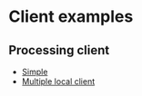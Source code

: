 # Client examples

## Processing client

- [Simple](https://github.com/enkatsu/osc_broadcaster/tree/main/docs/client_examples/multiple_local_client)
- [Multiple local client](https://github.com/enkatsu/osc_broadcaster/tree/main/docs/client_examples/multiple_local_client)
